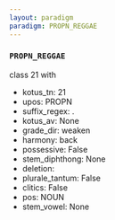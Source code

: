 ```yaml
---
layout: paradigm
paradigm: PROPN_REGGAE
---
```

### ` PROPN_REGGAE `

class 21 with 
* kotus_tn: 21
* upos: PROPN
* suffix_regex: .
* kotus_av: None
* grade_dir: weaken
* harmony: back
* possessive: False
* stem_diphthong: None
* deletion: 
* plurale_tantum: False
* clitics: False
* pos: NOUN
* stem_vowel: None
